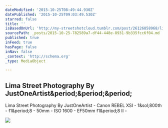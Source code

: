 ```yaml
---
dateModified: '2015-10-25T08:49:44.930Z'
datePublished: '2015-10-25T09:03:49.530Z'
starred: false
title: ''
isBasedOnUrl: 'http://my-streetshotcloud.tumblr.com/post/26126858968/lima-street-photography-by-justoneartist'
sourcePath: _posts/2015-10-25-782589a7-df44-448e-8931-9b335fcc6f04.md
published: true
inFeed: true
hasPage: false
inNav: false
_context: 'http://schema.org'
_type: MediaObject

---
```

<article style=""><h1>Lima Street Photography By JustOneArtist&amp;period;&amp;period;&amp;period;</h1><p>Lima Street Photography By JustOneArtist - Canon REBEL XSI - 1&amp;sol;800th - f1&amp;period;8 - 50mm - ISO 1600 - EF50mm f1&amp;period;8 II -</p><img src="http://41.media.tumblr.com/tumblr_m6d78ou3CY1rzlmeco1_500.jpg" /></article>
